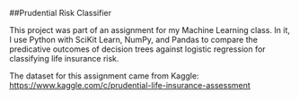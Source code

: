 ##Prudential Risk Classifier

This project was part of an assignment for my Machine Learning class. In it, I use Python with SciKit Learn, NumPy, and Pandas to compare the predicative outcomes of decision trees against logistic regression for classifying life insurance risk. 

The dataset for this assignment came from Kaggle: https://www.kaggle.com/c/prudential-life-insurance-assessment